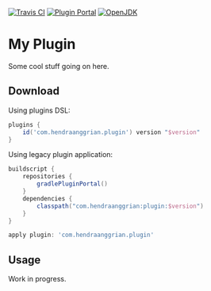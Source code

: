 [![Travis CI](https://img.shields.io/travis/com/hendraanggrian/plugin)](https://www.travis-ci.com/github/hendraanggrian/plugin/)
[![Plugin Portal](https://img.shields.io/maven-metadata/v.svg?label=plugin-portal&metadataUrl=https%3A%2F%2Fplugins.gradle.org%2Fm2%2Fcom%2Fhendraanggrian%2Fplugin%2Fcom.hendraanggrian.plugin.gradle.plugin%2Fmaven-metadata.xml)](https://plugins.gradle.org/plugin/com.hendraanggrian.plugin)
[![OpenJDK](https://img.shields.io/badge/jdk-1.8%2B-informational)](https://openjdk.java.net/projects/jdk8/)

# My Plugin

Some cool stuff going on here.

## Download

Using plugins DSL:

```gradle
plugins {
    id('com.hendraanggrian.plugin') version "$version"
}
```

Using legacy plugin application:

```gradle
buildscript {
    repositories {
        gradlePluginPortal()
    }
    dependencies {
        classpath("com.hendraanggrian:plugin:$version")
    }
}

apply plugin: 'com.hendraanggrian.plugin'
```

## Usage

Work in progress.
